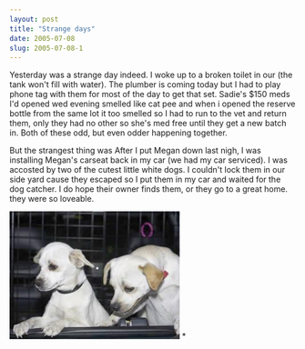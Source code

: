 ```yaml
---
layout: post
title: "Strange days"
date: 2005-07-08
slug: 2005-07-08-1
---
```


Yesterday was a strange day indeed.  I woke up to a broken toilet in our (the tank won&apos;t fill with water).  The plumber is coming today but I had to play phone tag with them for most of the day to get that set.  Sadie&apos;s $150 meds I&apos;d opened wed evening smelled like cat pee and when i opened the reserve bottle from the same lot it too smelled so I had to run to the vet and return them, only they had no other so she&apos;s med free until they get a new batch in. Both of these odd, but even odder happening together. 

But the strangest thing was After I put Megan down last nigh, I was  installing Megan&apos;s carseat back in my car (we had my car serviced). I was accosted by two of  the cutest little white dogs.  I couldn&apos;t lock them in our  side yard cause they escaped so I put them in my car and waited for the dog catcher. I do hope their owner finds them, or they go to a great home. they were so loveable.  

 ![](/images/assets/CRW_1381.jpg)   *
